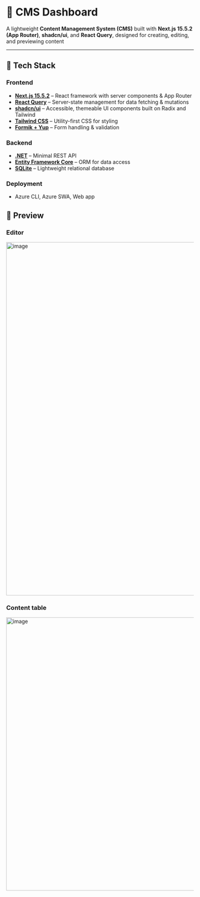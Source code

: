 # 📝 CMS Dashboard

A lightweight **Content Management System (CMS)** built with **Next.js 15.5.2 (App Router)**, **shadcn/ui**, and **React Query**, designed for creating, editing, and previewing content 

---
## 🚀 Tech Stack

### Frontend
- **[Next.js 15.5.2](https://nextjs.org/)** – React framework with server components & App Router  
- **[React Query](https://tanstack.com/query/latest)** – Server-state management for data fetching & mutations  
- **[shadcn/ui](https://ui.shadcn.com/)** – Accessible, themeable UI components built on Radix and Tailwind  
- **[Tailwind CSS](https://tailwindcss.com/)** – Utility-first CSS for styling  
- **[Formik + Yup](https://formik.org/)** – Form handling & validation  

### Backend
- **[.NET](https://dotnet.microsoft.com/)** – Minimal REST API  
- **[Entity Framework Core](https://learn.microsoft.com/ef/core/)** – ORM for data access  
- **[SQLite](https://www.sqlite.org/)** – Lightweight relational database

### Deployment
- Azure CLI, Azure SWA, Web app 

## 📸 Preview

### Editor
<img width="2048" height="949" alt="image" src="https://github.com/user-attachments/assets/44f60475-4665-480f-9fe8-e6d8c431d6d8" />

### Content table
<img width="2048" height="734" alt="image" src="https://github.com/user-attachments/assets/a3370522-0794-4a2f-954d-cf51301afa09" />


